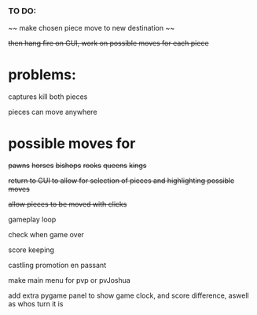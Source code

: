 ### TO DO:

~~ make chosen piece move to new destination ~~

~~then hang fire on GUI, work on possible moves for each piece~~

# problems:

captures kill both pieces

pieces can move anywhere


# possible moves for

~~pawns~~
~~horses~~
~~bishops~~
~~rooks~~
~~queens~~
~~kings~~

~~return to GUI to allow for selection of pieces and highlighting possible moves~~

~~allow pieces to be moved with clicks~~




gameplay loop

check when game over

score keeping

castling
promotion
en passant

make main menu for pvp or pvJoshua


add extra pygame panel to show game clock, and score difference, aswell as whos turn it is




